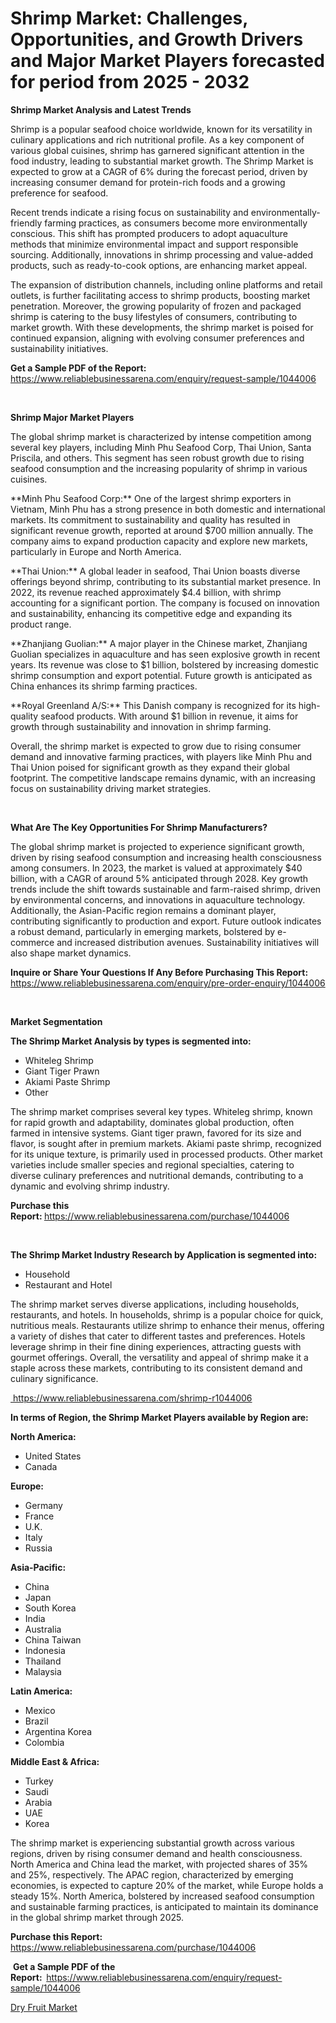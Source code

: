 <p><h1>Shrimp Market: Challenges, Opportunities, and Growth Drivers and Major Market Players forecasted for period from 2025 - 2032</h1></p><p><strong>Shrimp Market Analysis and Latest Trends</strong></p>
<p><p>Shrimp is a popular seafood choice worldwide, known for its versatility in culinary applications and rich nutritional profile. As a key component of various global cuisines, shrimp has garnered significant attention in the food industry, leading to substantial market growth. The Shrimp Market is expected to grow at a CAGR of 6% during the forecast period, driven by increasing consumer demand for protein-rich foods and a growing preference for seafood.</p><p>Recent trends indicate a rising focus on sustainability and environmentally-friendly farming practices, as consumers become more environmentally conscious. This shift has prompted producers to adopt aquaculture methods that minimize environmental impact and support responsible sourcing. Additionally, innovations in shrimp processing and value-added products, such as ready-to-cook options, are enhancing market appeal.</p><p>The expansion of distribution channels, including online platforms and retail outlets, is further facilitating access to shrimp products, boosting market penetration. Moreover, the growing popularity of frozen and packaged shrimp is catering to the busy lifestyles of consumers, contributing to market growth. With these developments, the shrimp market is poised for continued expansion, aligning with evolving consumer preferences and sustainability initiatives.</p></p>
<p><strong>Get a Sample PDF of the Report:&nbsp;</strong> <a href="https://www.reliablebusinessarena.com/enquiry/request-sample/1044006?utm_campaign=2194&utm_medium=2&utm_source=Github&utm_content=ia&utm_term=14022025&utm_id=shrimp">https://www.reliablebusinessarena.com/enquiry/request-sample/1044006</a></p>
<p>&nbsp;</p>
<p><strong>Shrimp Major Market Players</strong></p>
<p><p>The global shrimp market is characterized by intense competition among several key players, including Minh Phu Seafood Corp, Thai Union, Santa Priscila, and others. This segment has seen robust growth due to rising seafood consumption and the increasing popularity of shrimp in various cuisines.</p><p>**Minh Phu Seafood Corp:** One of the largest shrimp exporters in Vietnam, Minh Phu has a strong presence in both domestic and international markets. Its commitment to sustainability and quality has resulted in significant revenue growth, reported at around $700 million annually. The company aims to expand production capacity and explore new markets, particularly in Europe and North America.</p><p>**Thai Union:** A global leader in seafood, Thai Union boasts diverse offerings beyond shrimp, contributing to its substantial market presence. In 2022, its revenue reached approximately $4.4 billion, with shrimp accounting for a significant portion. The company is focused on innovation and sustainability, enhancing its competitive edge and expanding its product range.</p><p>**Zhanjiang Guolian:** A major player in the Chinese market, Zhanjiang Guolian specializes in aquaculture and has seen explosive growth in recent years. Its revenue was close to $1 billion, bolstered by increasing domestic shrimp consumption and export potential. Future growth is anticipated as China enhances its shrimp farming practices.</p><p>**Royal Greenland A/S:** This Danish company is recognized for its high-quality seafood products. With around $1 billion in revenue, it aims for growth through sustainability and innovation in shrimp farming. </p><p>Overall, the shrimp market is expected to grow due to rising consumer demand and innovative farming practices, with players like Minh Phu and Thai Union poised for significant growth as they expand their global footprint. The competitive landscape remains dynamic, with an increasing focus on sustainability driving market strategies.</p></p>
<p>&nbsp;</p>
<p><strong>What Are The Key Opportunities For Shrimp Manufacturers?</strong></p>
<p><p>The global shrimp market is projected to experience significant growth, driven by rising seafood consumption and increasing health consciousness among consumers. In 2023, the market is valued at approximately $40 billion, with a CAGR of around 5% anticipated through 2028. Key growth trends include the shift towards sustainable and farm-raised shrimp, driven by environmental concerns, and innovations in aquaculture technology. Additionally, the Asian-Pacific region remains a dominant player, contributing significantly to production and export. Future outlook indicates a robust demand, particularly in emerging markets, bolstered by e-commerce and increased distribution avenues. Sustainability initiatives will also shape market dynamics.</p></p>
<p><strong>Inquire or Share Your Questions If Any Before Purchasing This Report:</strong> <a href="https://www.reliablebusinessarena.com/enquiry/pre-order-enquiry/1044006?utm_campaign=2194&utm_medium=2&utm_source=Github&utm_content=ia&utm_term=14022025&utm_id=shrimp">https://www.reliablebusinessarena.com/enquiry/pre-order-enquiry/1044006</a></p>
<p>&nbsp;</p>
<p><strong>Market Segmentation</strong></p>
<p><strong>The Shrimp Market Analysis by types is segmented into:</strong></p>
<p><ul><li>Whiteleg Shrimp</li><li>Giant Tiger Prawn</li><li>Akiami Paste Shrimp</li><li>Other</li></ul></p>
<p><p>The shrimp market comprises several key types. Whiteleg shrimp, known for rapid growth and adaptability, dominates global production, often farmed in intensive systems. Giant tiger prawn, favored for its size and flavor, is sought after in premium markets. Akiami paste shrimp, recognized for its unique texture, is primarily used in processed products. Other market varieties include smaller species and regional specialties, catering to diverse culinary preferences and nutritional demands, contributing to a dynamic and evolving shrimp industry.</p></p>
<p><strong>Purchase this Report:&nbsp;</strong><a href="https://www.reliablebusinessarena.com/purchase/1044006?utm_campaign=2194&utm_medium=2&utm_source=Github&utm_content=ia&utm_term=14022025&utm_id=shrimp">https://www.reliablebusinessarena.com/purchase/1044006</a></p>
<p>&nbsp;</p>
<p><strong>The Shrimp Market Industry Research by Application is segmented into:</strong></p>
<p><ul><li>Household</li><li>Restaurant and Hotel</li></ul></p>
<p><p>The shrimp market serves diverse applications, including households, restaurants, and hotels. In households, shrimp is a popular choice for quick, nutritious meals. Restaurants utilize shrimp to enhance their menus, offering a variety of dishes that cater to different tastes and preferences. Hotels leverage shrimp in their fine dining experiences, attracting guests with gourmet offerings. Overall, the versatility and appeal of shrimp make it a staple across these markets, contributing to its consistent demand and culinary significance.</p></p>
<p><a href="https://www.reliablebusinessarena.com/shrimp-r1044006?utm_campaign=2194&utm_medium=2&utm_source=Github&utm_content=ia&utm_term=14022025&utm_id=shrimp">&nbsp;https://www.reliablebusinessarena.com/shrimp-r1044006</a></p>
<p><strong>In terms of Region, the Shrimp Market Players available by Region are:</strong></p>
<p>
    <p> <strong> North America: </strong>
        <ul>
            <li>United States</li>
            <li>Canada</li>
        </ul>
        </p> 
    <p> <strong> Europe: </strong>
        <ul>
            <li>Germany</li>
            <li>France</li>
            <li>U.K.</li>
            <li>Italy</li>
            <li>Russia</li>
        </ul>
        </p> 
    <p> <strong> Asia-Pacific: </strong>
        <ul>
            <li>China</li>
            <li>Japan</li>
            <li>South Korea</li>
            <li>India</li>
            <li>Australia</li>
            <li>China Taiwan</li>
            <li>Indonesia</li>
            <li>Thailand</li>
            <li>Malaysia</li>
        </ul>
        </p> 
    <p> <strong> Latin America: </strong>
        <ul>
            <li>Mexico</li>
            <li>Brazil</li>
            <li>Argentina Korea</li>
            <li>Colombia</li>
        </ul>
        </p> 
    <p> <strong> Middle East & Africa: </strong>
        <ul>
            <li>Turkey</li>
            <li>Saudi</li>
            <li>Arabia</li>
            <li>UAE</li>
            <li>Korea</li>
        </ul>
    </p>
    </p>
<p><p>The shrimp market is experiencing substantial growth across various regions, driven by rising consumer demand and health consciousness. North America and China lead the market, with projected shares of 35% and 25%, respectively. The APAC region, characterized by emerging economies, is expected to capture 20% of the market, while Europe holds a steady 15%. North America, bolstered by increased seafood consumption and sustainable farming practices, is anticipated to maintain its dominance in the global shrimp market through 2025.</p></p>
<p><strong>Purchase this Report: </strong><a href="https://www.reliablebusinessarena.com/purchase/1044006?utm_campaign=2194&utm_medium=2&utm_source=Github&utm_content=ia&utm_term=14022025&utm_id=shrimp">https://www.reliablebusinessarena.com/purchase/1044006</a></p>
<p>&nbsp;<strong>Get a Sample PDF of the Report:&nbsp;&nbsp;</strong><a href="https://www.reliablebusinessarena.com/enquiry/request-sample/1044006?utm_campaign=2194&utm_medium=2&utm_source=Github&utm_content=ia&utm_term=14022025&utm_id=shrimp">https://www.reliablebusinessarena.com/enquiry/request-sample/1044006</a></p>
<p><strong></strong></p>
<p><p><a href="https://github.com/gukenneth26571/Market-Research-Report-List-1/blob/main/dry-fruit-market.md?utm_campaign=2194&utm_medium=2&utm_source=Github&utm_content=ia&utm_term=14022025&utm_id=shrimp">Dry Fruit Market</a></p></p>